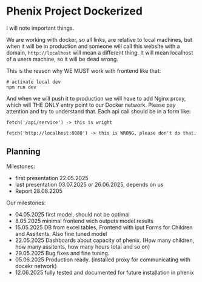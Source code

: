 # Phenix Project Dockerized

I will note important things.

We are working with docker, so all links, are relative to local machines, but when it will be in production
and someone will call this website with a domain, `http://localhost` will mean a different thing. It will
mean localhost of a users machine, so it will be dead wrong.

This is the reason why WE MUST work with frontend like that:

```
# activate local dev
npm run dev
```

And when we will push it to production we will have to add Nginx proxy, which will THE ONLY entry point to our Docker network. Please pay attention and try to understand that. Each api call should be in a form like:

```
fetch('/api/service') -> this is wright

fetch('http://localhost:8080') -> this is WRONG, please don't do that.
```

## Planning

Milestones:

- first presentation 22.05.2025
- last presentation 03.07.2025 or 26.06.2025, depends on us
- Report 28.08.2205

Our milestones:

- 04.05.2025 first model, should not be optimal
- 8.05.2025 minimal frontend wich outputs model results
- 15.05.2025 DB from excel tables, Frontend with iput Forms for Children and Assitents. Also fine tuned model
- 22.05.2025 Dashboards about capacity of phenix. (How many children, how many assitents, how many hours total and so on)
- 29.05.2025 Bug fixes and fine tuning.
- 05.06.2025 Production ready. (installed proxy for communicating with docekr network)
- 12.06.2025 fully tested and documented for future installation in phenix
